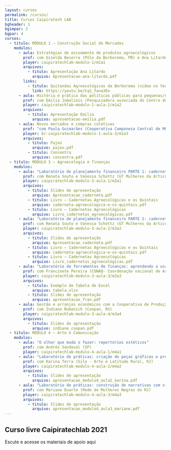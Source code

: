 ```yaml
---
layout: cursos
permalink: /cursos/
title: Cursos Caipiratech LAB
bgheader: 1
bgimpar: 3
bgpar: 4
cursos:
  - titulo: MÓDULO 1 – Construção Social de Mercados
    modulos:
      - aula: Estratégias de escoamento de produtos agroecológicos
        prof: com Giselda Beserra (Pólo da Borborema, PB) e Ana Litardo (Assoc. Agroecológica de Teresópolis, RJ)
        player: caipiratechlab-modulo-1/m1a1
        arquivos:
          - titulo: Apresentação Ana Litardo
            arquivo: Apresentacao-ana-litardo.pdf 
        links:
          - titulo: Quitandas Agroecológicas da Borborema (video no Youtube)
            link: https://youtu.be/Cq1_faoa3Eo    
      - aula: História e prática das políticas públicas para pequenas/os agricultoras/es no Brasil
        prof: com Emilia Jomalinis (Pesquisadora associada do Centro de Referência em Soberania e Segurança Alimentar e Nutricional/UFRRJ, RJ)
        player: caipiratechlab-modulo-1-aula-2/m1a2
        arquivos:
          - titulo: Apresentação Emilia
            arquivo: apresentacao-emilia.pdf
      - aula: Novos mercados e compras coletivas
        prof: "com Paula Guimarães (Cooperativa Camponesa Central de MG) e Apolônia da Silva (Rede de Mulheres Produtoras do Pajeú, PE); mediação: Marcela Martins (Amerek/UFMG, MG)"
        player: br-caipiratechlab-modulo-1-aula-3/m1a3
        arquivos:
          - titulo: Pajeú
            arquivo: pajeu.pdf
          - titulo: Concentra
            arquivo: concentra.pdf  
  - titulo: MÓDULO 3 – Agroecologia e finanças
    modulos:
      - aula: "Laboratório de planejamento financeiro PARTE 1: cadernetas agroecológicas"
        prof: com Renata Souto e Vanessa Schottz (GT Mulheres da Articulação de Agroecologia do RJ)
        player: caipiratechlab-modulo-3-aula-1/m3a1
        arquivos:
          - titulo: Slides de apresentação
            arquivo: Apresentacao_caderneta.pdf
          - titulo: Livro – Cadernetas Agroecológicas e os Quintais
            arquivo: caderneta-agroecologica-e-os-quintais.pdf
          - titulo: Livro – Cadernetas Agroecológicas
            arquivo: Livro_cadernetas_agroecológicas.pdf
      - aula: "Laboratório de planejamento financeiro PARTE 2: cadernetas agroecológicas"
        prof: com Renata Souto e Vanessa Schottz (GT Mulheres da Articulação de Agroecologia do RJ)
        player: caipiratechlab-modulo-3-aula-2/m3a2 
        arquivos:
          - titulo: Slides de apresentação
            arquivo: Apresentacao_caderneta.pdf
          - titulo: Livro – Cadernetas Agroecológicas e os Quintais
            arquivo: caderneta-agroecologica-e-os-quintais.pdf
          - titulo: Livro – Cadernetas Agroecológicas
            arquivo: Livro_cadernetas_agroecológicas.pdf    
      - aula: "Laboratório de ferramentas de finanças: aprendendo a usar o programa Excel"
        prof: com Francinete Pereira (CONAQ- Coordenação nacional de Articulação das Comunidades Negras Rurais Quilombolas, MA)
        player: caipiratechlab-modulo-3-aula-3/m3a3
        arquivos:
          - titulo: Exemplo de Tabela de Excel
            arquivo: tabela.xlsx
          - titulo: Slides de apresentação
            arquivo: apresentacao_fran.pdf    
      - aula: Gestão e arranjos econômicos com a Cooperativa de Produção Agropecuária Nova Santa Rita
        prof: com Indiane Rubenich (Coopan, RS)
        player: caipiratechlab-modulo-3-aula-4/m3a4
        arquivos:
          - titulo: Slides de apresentação
            arquivo: indiane_coopan.pdf 
  - titulo: MÓDULO 4 – Arte e Comunicação
    modulos:
      - aula: "O olhar que muda o fazer: repertórios estéticos"
        prof: com Andrés Sandoval (SP)
        player: caipiratechlab-modulo-4-aula-1/m4a1
      - aula: "Laboratório de práticas: criação de peças gráficas e presença nas redes sociais"
        prof: com Karina Terra (Silo - Arte e Latitude Rural, RJ)
        player: caipiratechlab-modulo-4-aula-2/m4a2
        arquivos:
          - titulo: Slides de apresentação
            arquivo: apresentacao_modulo4_aula2_karina.pdf
      - aula: "Laboratório de práticas: construção de narrativas com vídeo"
        prof: com Mariane Duarte (Rede de Mulheres Negras do RJ)
        player: caipiratechlab-modulo-4-aula-3/m4a3
        arquivos:
          - titulo: Slides de apresentação
            arquivo: apresentacao_modulo4_aula3_mariane.pdf        
---
```


## Curso livre Caipiratechlab 2021

Escute e acesse os materiais de apoio aqui